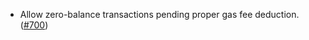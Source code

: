 - Allow zero-balance transactions pending proper gas fee deduction.
  ([#700](https://github.com/anoma/anoma/pull/700))